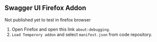 ## Swagger UI Firefox Addon

Not published yet to test in firefox browser

1. Open Firefox and open this link `about:debugging`.
2. `Load Temperory addon` and select `manifest.json` from code repository.


